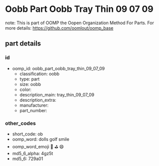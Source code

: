 # Oobb Part Oobb Tray Thin 09 07 09  

note: This is part of OOMP the Oopen Organization Method For Parts. For more details: https://github.com/oomlout/oomp_base

##  part details





### id
* oomp_id: oobb_part_oobb_tray_thin_09_07_09
  * classification: oobb
  * type: part
  * size: oobb
  * color: 
  * description_main: tray_thin_09_07_09
  * description_extra: 
  * manufacturer: 
  * part_number: 

### other_codes
* short_code: ob
* oomp_word: dolls golf smile
* oomp_word_emoji :dolls: :golf: :smile:
* md5_6_alpha: 4gz5t
* md5_6: 729a01